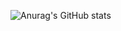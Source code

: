 ![Anurag's GitHub stats](https://github-readme-stats.vercel.app/api?username=cymophic&show_icons=true&theme=transparent)
